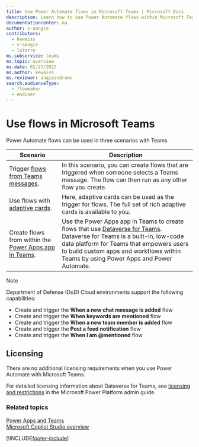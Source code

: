 ```yaml
---
title: Use Power Automate flows in Microsoft Teams | Microsoft Docs
description: Learn how to use Power Automate flows within Microsoft Teams.
documentationcenter: na
author: v-aangie
contributors:
  - kewaiss
  - v-aangie
  - lutorre
ms.subservice: teams
ms.topic: overview
ms.date: 02/27/2025
ms.author: kewaiss
ms.reviewer: angieandrews
search.audienceType: 
  - flowmaker
  - enduser
---
```


# Use flows in Microsoft Teams

Power Automate flows can be used in three scenarios with Teams.

Scenario|Description
--------|-------
Trigger [flows from Teams messages](../trigger-flow-teams-message.md).| In this scenario, you can create flows that are triggered when someone selects a Teams message. The flow can then run as any other flow you create.
Use flows with [adaptive cards](../create-adaptive-cards.md).| Here, adaptive cards can be used as the trigger for flows. The full set of rich adaptive cards is available to you.
Create flows from within the [Power Apps app in Teams](./create-flows-power-apps-app.md).|Use the Power Apps app in Teams to create flows that use [Dataverse for Teams](/power-apps/teams/overview-data-platform). Dataverse for Teams is a built-in, low-code data platform for Teams that empowers users to build custom apps and workflows within Teams by using Power Apps and Power Automate.

> [!NOTE]
> Department of Defense (DoD) Cloud environments support the following capabilities:
>
> - Create and trigger the **When a new chat message is added** flow
> - Create and trigger the **When keywords are mentioned** flow
> - Create and trigger the **When a new team member is added** flow
> - Create and trigger the **Post a feed notification** flow
> - Create and trigger the **When I am \@mentioned** flow

## Licensing

There are no additional licensing requirements when you use Power Automate with Microsoft Teams.

For detailed licensing information about Dataverse for Teams, see [licensing and restrictions](/power-platform/admin/about-teams-environment?branch=teams-preview#licensing-and-restrictions) in the Microsoft Power Platform admin guide.

### Related topics

[Power Apps and Teams](/powerapps/teams/overview)<br/>
[Microsoft Copilot Studio overview](https://aka.ms/pva-teams-docs)


[!INCLUDE[footer-include](../includes/footer-banner.md)]
